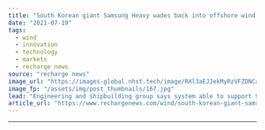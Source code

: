```yaml
---
title: "South Korean giant Samsung Heavy wades back into offshore wind with Tri-Star floater"
date: "2021-07-19"
tags: 
  - wind
  - innovation
  - technology
  - markets
  - recharge news
source: "recharge news"
image_url: "https://images-global.nhst.tech/image/RXl3aEJJekMyRzVFZDNCaXp4cGNNbThBSElRMVhBUDd5Vy9QeGRzNjM0QT0=/nhst/binary/a6f9793108ca4685910760b062684939"
image_fp: "/assets/img/post_thumbnails/167.jpg"
lead: "Engineering and shipbuilding group says system able to support 9.5MW turbine gets approval in principle from DNV"
article_url: "https://www.rechargenews.com/wind/south-korean-giant-samsung-heavy-wades-back-into-offshore-wind-with-tri-star-floater/2-1-1041779"
---
```


---
